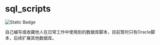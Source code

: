# sql_scripts


![Static Badge](https://img.shields.io/badge/Author-HuangCN-blue)


自己编写或收藏他人在日常工作中使用到的数据库脚本，目前暂时只有Oracle脚本，后续扩展其他数据库。

